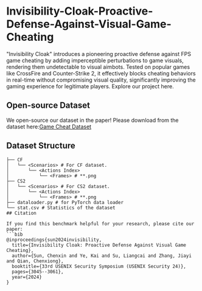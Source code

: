 # Invisibility-Cloak-Proactive-Defense-Against-Visual-Game-Cheating
"Invisibility Cloak" introduces a pioneering proactive defense against FPS game cheating by adding imperceptible perturbations to game visuals, rendering them undetectable to visual aimbots. Tested on popular games like CrossFire and Counter-Strike 2, it effectively blocks cheating behaviors in real-time without compromising visual quality, significantly improving the gaming experience for legitimate players. Explore our project here.

## Open-source Dataset
We open-source our dataset in the paper! Please download from the dataset here:[Game Cheat Dataset](https://drive.google.com/file/d/1MDqzO62xe4-qrpcOfdCEb5oBHq_Q783v/view?pli=1)

## Dataset Structure
```
├── CF 
│   └── <Scenarios> # For CF dataset.
│       └── <Actions Index>
│           └── <Frames> # **.png
├── CS2 
│   └── <Scenarios> # For CS2 dataset.
│       └── <Actions Index>
│           └── <Frames> # **.png
├── dataloader.py # for PyTorch data loader
└── stat.csv # Statistics of the dataset
## Citation

If you find this benchmark helpful for your research, please cite our paper:
```bib
@inproceedings{sun2024invisibility,
  title={Invisibility Cloak: Proactive Defense Against Visual Game Cheating},
  author={Sun, Chenxin and Ye, Kai and Su, Liangcai and Zhang, Jiayi and Qian, Chenxiong},
  booktitle={33rd USENIX Security Symposium (USENIX Security 24)},
  pages={3045--3061},
  year={2024}
}
```
